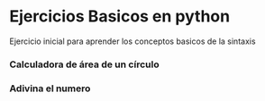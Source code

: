<H1> Ejercicios Basicos en python </h1>
Ejercicio inicial  para aprender los conceptos basicos de la sintaxis

<h3>Calculadora de área de un círculo</h3>
<h3>Adivina el numero </h3>
